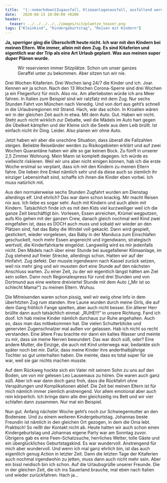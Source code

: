 ```yaml
---
title:  "{::nomarkdown}Zugausfall, Klimaanlagenausfall, ausfallend werdende Mitreisende: Urlaub mit Kindern und Corona{:/}"
date:   2020-08-15 10:00:00 +0200
header:
  teaser: ../../../../../images/sitzplaetze_teaser.png
tags: ["Kleinkind", "Kindergeburtstag", "Reisen mit Kindern"]
---
```


**Ja, sperriger ging die Überschrift heute nicht. Ich war mit den Kindern bei meinen Eltern. Wie immer, allein mit dem Zug. Es sind Kitaferien und eigentlich war der Trip als eine Art Urlaub geplant. Was aus meinen super duper Plänen wurde.**

<figure>
  <img src="../../../../../images/sitzplaetze.png" alt="">
  <figcaption>Wir reservieren immer Sitzplätze. Schon um unser ganzes Geraffel unter zu bekommen. Aber sitzen tun wir nie.</figcaption>
</figure>

Drei Wochen Kitaferien. Drei Wochen lang 24/7 die Kinder und ich. Joar. Kennen wir ja schon. Nach den 13 Wochen Corona-Sperre sind drei Wochen ja ein Fliegenfurz für mich. Also nix. Am allerliebsten würde ich ans Meer fahren. In Italien zum Beispiel sind wir ratzfatz mit dem Zug. Nur sechs Stunden Fahrt von München nach Venedig. Und von dort aus geht’s schnell in die Urlaubsregionen mit Strand. Hach, wär das schön. In Kroatien wären wir in der gleichen Zeit auch in etwa. Mit dem Auto. Gut. Haben wir nicht. Steht auch nicht wirklich zur Debatte, weil die Mädels im Auto hart gegen die Übelkeit kämpfen und der Kleine sich die Seele aus dem Leib brüllt. Ist einfach nicht ihr Ding. Leider. Also planen wir ohne Auto. 

Jetzt haben wir aber die unschöne Situation, dass überall die Fallzahlen steigen. Beliebte Reiseländer werden zu Risikogebieten erklärt und auf zwei Wochen Quarantäne haben wir alle so gar keinen Bock. Zu fünft in unserer 2,5 Zimmer Wohnung. Mein Mann ist komplett dagegen. Ich würde es vielleicht riskieren. Weil wir uns aber nicht einigen können, hab ich die erste Woche erstmal so verplant, dass ich mit den Kindern zu meinen Eltern fahre. Die lieben ihre Enkel nämlich sehr und da diese auch so ziemlich ihr einziger Lebensinhalt sind, schaffe ich ihnen die Kinder eben vorbei. Ich muss natürlich mit. 

Aus den normalerweise sechs Stunden Zugfahrt wurden am Dienstag allerdings elf. Und ehrlich? Das war dann schon knackig. Mir macht Reisen nix aus. Ich liebe es sogar sehr. Auch mit Kindern und auch allein mit Kindern. Tatsächlich finde ich es mit den Kids viel kurzweiliger weil ich die ganze Zeit beschäftigt bin. Vorlesen, Essen anreichen, Krümel wegputzen, aufs Klo gehen mit der ganzen Crew, danach gleich nochmal weil Kind zwei eingefallen ist, dass es DOCH auch muss und sobald wir wieder an den Plätzen sind, hat das Baby die Windel voll gekackt. Dann wird gespielt, gestickert, wieder vorgelesen, das Baby in der Manduca zum Einschlafen geschuckelt, noch mehr Essen angereicht und irgendwann, strategisch wertvoll, die Kinderfahrkarte eingelöst. Langweilig wird es mir jedenfalls nicht. Den Mädels nach über einer Stunde bei ausgefallener Klimaanlage, im Zug stehend auf freier Strecke, allerdings schon. Hatten wir auf der Hinfahrt. Zug defekt. Der musste irgendwann nach Kassel zurück setzen, weil nix mehr ging und wir mussten dort eine Stunde auf den nächsten Anschluss warten. Zu einer Zeit, zu der wir eigentlich längst hätten am Ziel sein sollen. Dann noch Regionalexpress für rund drei Stunden und von Dortmund aus eine weitere dreiviertel Stunde mit dem Auto („Mir ist so schlecht Mama!“) zu meinen Eltern. Wuhuu. 

Die Mitreisenden waren schon pissig, weil wir ewig ohne Info in dem überhitzten Zug rum standen. Ihre Laune wurden durch meine Girls, die auf dem Gang fröhlich Fange spielten, aber auch nicht besser. Ein älterer Herr brüllte dann auch tatsächlich einmal: „RUHE!!!“ in unsere Richtung. Fand ich doof. Ich hab meine Kinder nämlich durchaus zur Ruhe angehalten. Auch so, dass man das mitbekommen hat. Die vielen Schulterblicke und genervten Zugenschnalzer mal außen vor gelassen. Hab ich nicht so recht verstanden. Eine ältere Frau brachte mir dann ein kaltes Wasser und meinte zu mir, dass sie meine Nerven bewundert. Das war doch süß, oder? Eine andere Mutter, die Einzige, die auch mit Kind unterwegs war, bedankte sich später noch bei mir. Dafür, dass meine Kinder ihre anderthalbjährige Tochter so gut unterhalten haben. Die meinte, dass es total super für sie war, weil sie gar nichts machen musste. 

Auf dem Rückweg hockte sich ein Vater mit seinem Sohn zu uns auf den Boden, um von mir gelesen Leo Lausemaus zu hören. Die waren auch ganz süß. Aber ich war dann doch ganz froh, dass die Rückfahrt ohne Verspätungen und Komplikationen ablief. Die Zeit bei meinen Eltern ist für mich nämlich immer ziemlich anstrengend. Vor allem emotional aber auch rein körperlich. Ich bringe dann alle drei gleichzeitig ins Bett und wir vier schlafen dann zusammen. Nur mal ein Beispiel. 

Nun gut. Anfang nächster Woche geht’s noch zur Schwiegermutter an den Bodensee. Und zu einem weiteren Kindergeburtstag. Johannas beste Freundin ist nämlich in den gleichen Ort gezogen, in dem die Oma lebt. Praktisch! So reißt der Kontakt nicht ab. Heute hatten wir auch schon einen Kindergeburtstag und Johannas eigene Party war am Sonntag zuvor. Übrigens gab es eine Feen-Schatzsuche, herrliches Wetter, tolle Gäste und ein überglückliches Geburtstagskind. Es war wundervoll. Anstrengend für mich aber wundervoll. Und wenn ich mal ganz ehrlich bin, ist das auch eigentlich genug Action in letzter Zeit. Dann die letzten Tage der Kitaferien auch nochmal irgendwohin zu jetten, muss dann auch nicht mehr sein. Aber ein bissl neidisch bin ich schon. Auf die Urlaubsgrüße unserer Freunde. Die in der gleichen Zeit, die ich ins Sauerland brauche, mal eben nach Italien und wieder zurückfahren. Hach ja…













  












 






 





  


  






					 


 
 








